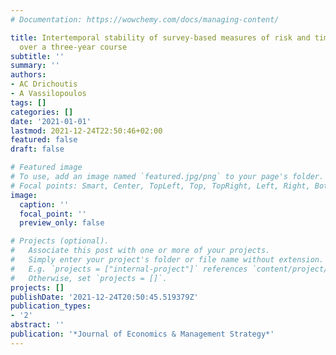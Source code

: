 ```yaml
---
# Documentation: https://wowchemy.com/docs/managing-content/

title: Intertemporal stability of survey-based measures of risk and time preferences
  over a three-year course
subtitle: ''
summary: ''
authors:
- AC Drichoutis
- A Vassilopoulos
tags: []
categories: []
date: '2021-01-01'
lastmod: 2021-12-24T22:50:46+02:00
featured: false
draft: false

# Featured image
# To use, add an image named `featured.jpg/png` to your page's folder.
# Focal points: Smart, Center, TopLeft, Top, TopRight, Left, Right, BottomLeft, Bottom, BottomRight.
image:
  caption: ''
  focal_point: ''
  preview_only: false

# Projects (optional).
#   Associate this post with one or more of your projects.
#   Simply enter your project's folder or file name without extension.
#   E.g. `projects = ["internal-project"]` references `content/project/deep-learning/index.md`.
#   Otherwise, set `projects = []`.
projects: []
publishDate: '2021-12-24T20:50:45.519379Z'
publication_types:
- '2'
abstract: ''
publication: '*Journal of Economics & Management Strategy*'
---
```

